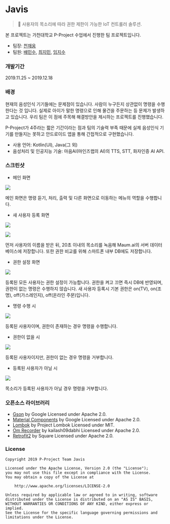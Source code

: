 # Javis
> :robot: 사용자의 목소리에 따라 권한 제한이 가능한 IoT 컨트롤러 솔루션.

본 프로젝트는 가천대학교 P-Project 수업에서 진행한 팀 프로젝트입니다.

* 팀장: [천재웅](https://github.com/entimer)
* 팀원: [배민수](https://github.com/Minsu-Bae), [최지민](https://github.com/jjimin327), [임지수](https://github.com/ohyeah2580)

### 개발기간
2019.11.25 ~ 2019.12.18

### 배경
현재의 음성인식 기기들에는 문제점이 있습니다. 사람이 누구든지 상관없이 명령을 수행한다는 것 입니다. 실제로 아이가 말한 명령으로 인해 물건을 주문하는 등 문제가 발생하고 있습니다. 우리 팀은 이 점에 주목해 해결방안을 제시하는 프로젝트를 진행했습니다.

P-Project가 4주라는 짧은 기간이라는 점과 팀의 기술력 부족 때문에 실제 음성인식 기기를 만들지는 못하고 안드로이드 앱을 통해 간접적으로 구현했습니다.

* 사용 언어: Kotlin(UI), Java(그 외)
* 음성처리 및 인공지능 기술: 마음AI(마인즈랩의 AI)의 TTS, STT, 화자인증 AI API.

### 스크린샷
* 메인 화면

![](https://github.com/P-Project-Javis/Javis/blob/master/screenshots/screenshot_main.jpg)

메인 화면은 명령 듣기, 처리, 출력 및 다른 화면으로 이동하는 메뉴의 역할을 수행합니다.

* 새 사용자 등록 화면

![](https://github.com/P-Project-Javis/Javis/blob/master/screenshots/screenshot_new_user1.jpg)

![](https://github.com/P-Project-Javis/Javis/blob/master/screenshots/screenshot_new_user2.jpg)

먼저 사용자의 이름을 받은 뒤, 20초 이내의 목소리를 녹음해 Maum.ai의 서버 데이터베이스에 저장합니다. 또한 권한 비교를 위해 스마트폰 내부 DB에도 저장합니다.

* 권한 설정 화면

![](https://github.com/P-Project-Javis/Javis/blob/master/screenshots/screenshot_authority_setting.jpg)

등록된 모든 사용자는 권한 설정이 가능합니다. 권한을 켜고 끄면 즉시 DB에 반영되며, 권한이 없는 명령은 수행하지 않습니다. 새 사용자 등록시 기본 권한은 on(TV), on(조명), off(가스레인지), off(온라인 주문)입니다.

* 명령 수행 시

![](https://github.com/P-Project-Javis/Javis/blob/master/screenshots/screenshot_success.jpg)

등록된 사용자이며, 권한이 존재하는 경우 명령을 수행합니다.

* 권한이 없을 시

![](https://github.com/P-Project-Javis/Javis/blob/master/screenshots/screenshot_fail.jpg)

등록된 사용자이지만, 권한이 없는 경우 명령을 거부합니다.

* 등록된 사용자가 아닐 시

![](https://github.com/P-Project-Javis/Javis/blob/master/screenshots/screenshot_no_match.jpg)

목소리가 등록된 사용자가 아닐 경우 명령을 거부합니다.

### 오픈소스 라이브러리
* [Gson](https://github.com/google/gson) by Google Licensed under Apache 2.0.
* [Material Components](https://github.com/material-components/material-components-android) by Google Licensed under Apache 2.0.
* [Lombok](https://github.com/rzwitserloot/lombok) by Project Lombok Licensed under MIT.
* [Om Recorder](https://github.com/kailash09dabhi/OmRecorder) by kailash09dabhi Licensed under Apache 2.0.
* [Retrofit2](https://github.com/square/retrofit) by Square Licensed under Apache 2.0.

### License
```
Copyright 2019 P-Project Team Javis

Licensed under the Apache License, Version 2.0 (the "License");  
you may not use this file except in compliance with the License.  
You may obtain a copy of the License at

    http://www.apache.org/licenses/LICENSE-2.0

Unless required by applicable law or agreed to in writing, software  
distributed under the License is distributed on an "AS IS" BASIS,  
WITHOUT WARRANTIES OR CONDITIONS OF ANY KIND, either express or implied.  
See the License for the specific language governing permissions and  
limitations under the License.
```
